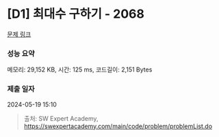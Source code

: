 # [D1] 최대수 구하기 - 2068 

[문제 링크](https://swexpertacademy.com/main/code/problem/problemDetail.do?contestProbId=AV5QQhbqA4QDFAUq) 

### 성능 요약

메모리: 29,152 KB, 시간: 125 ms, 코드길이: 2,151 Bytes

### 제출 일자

2024-05-19 15:10



> 출처: SW Expert Academy, https://swexpertacademy.com/main/code/problem/problemList.do